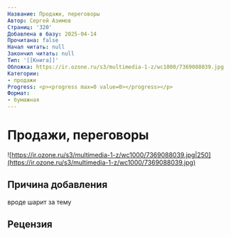 ```yaml
---
Название: Продажи, переговоры
Автор: Сергей Азимов
Страниц: '320'
Добавлена в базу: 2025-04-14
Прочитана: false
Начал читать: null
Закончил читать: null
Тип: '[[Книга]]'
Обложка: https://ir.ozone.ru/s3/multimedia-1-z/wc1000/7369088039.jpg
Категории:
- продажи
Progress: <p><progress max=0 value=0></progress></p>
Формат:
- бумажная
---
```

# Продажи, переговоры

![https://ir.ozone.ru/s3/multimedia-1-z/wc1000/7369088039.jpg|250](https://ir.ozone.ru/s3/multimedia-1-z/wc1000/7369088039.jpg)

## Причина добавления

вроде шарит за тему

## Рецензия